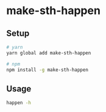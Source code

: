 # make-sth-happen

## Setup

```bash
# yarn
yarn global add make-sth-happen

# npm
npm install -g make-sth-happen
```

## Usage

```bash
happen -h
```
